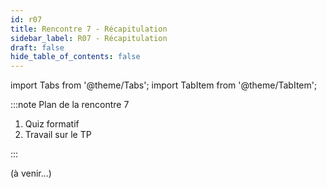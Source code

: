 ```yaml
---
id: r07
title: Rencontre 7 - Récapitulation
sidebar_label: R07 - Récapitulation
draft: false
hide_table_of_contents: false
---
```


import Tabs from '@theme/Tabs';
import TabItem from '@theme/TabItem';

:::note Plan de la rencontre 7

<Tabs>

<TabItem value="deroulement" label="👨‍🏫 Déroulement">

1. Quiz formatif
2. Travail sur le TP

</TabItem>

</Tabs>

:::

(à venir...)



